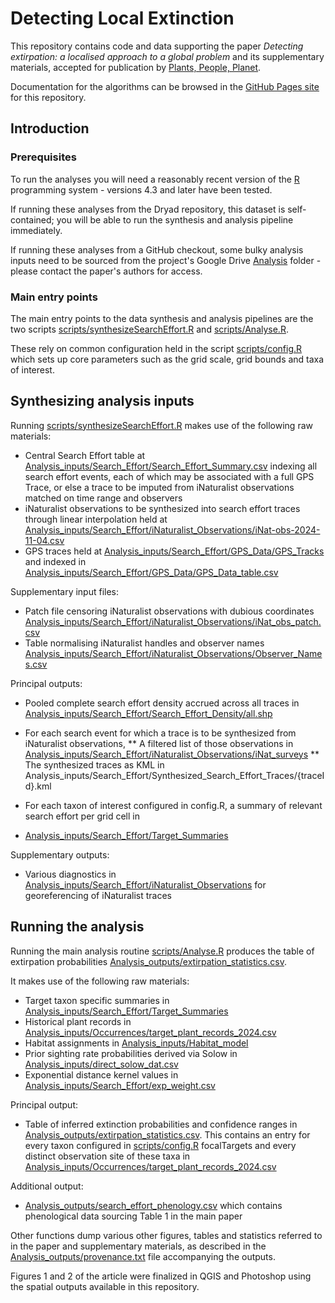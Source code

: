 # Detecting Local Extinction

This repository contains code and data supporting the paper
_Detecting extirpation: a localised approach to a global problem_ and
its supplementary materials, accepted for publication by [Plants, People, Planet](https://nph.onlinelibrary.wiley.com/journal/25722611).

Documentation for the algorithms can be browsed in the [GitHub Pages site](https://imerss.github.io/detecting-local-extinction) for this repository.

## Introduction 

### Prerequisites

To run the analyses you will need a reasonably recent version of the [R](https://www.r-project.org/) programming system - 
versions 4.3 and later have been tested.

If running these analyses from the Dryad repository, this dataset is self-contained; you will be able to run the
synthesis and analysis pipeline immediately.

If running these analyses from a GitHub checkout, some bulky analysis inputs need to be sourced from the project's
Google Drive [Analysis](https://drive.google.com/drive/folders/1wlFzWg0EWqgSLMO_eEoVgfUv8A1AXMMa) folder - please contact
the paper's authors for access.

### Main entry points
The main entry points to the data synthesis and analysis pipelines are the two scripts 
[scripts/synthesizeSearchEffort.R](scripts/synthesizeSearchEffort.R) and [scripts/Analyse.R](scripts/Analyse.R).

These rely on common configuration held in the script [scripts/config.R](scripts/config.R) which sets up core parameters
such as the grid scale, grid bounds and taxa of interest.

## Synthesizing analysis inputs

Running [scripts/synthesizeSearchEffort.R](scripts/synthesizeSearchEffort.R) makes use of the following raw materials:

* Central Search Effort table at [Analysis_inputs/Search_Effort/Search_Effort_Summary.csv](Analysis_inputs/Search_Effort/Search_Effort_Summary.csv)
indexing all search effort events, each of which may be associated with a full GPS Trace, or else
a trace to be imputed from iNaturalist observations matched on time range and observers
* iNaturalist observations to be synthesized into search effort traces through linear interpolation held at
[Analysis_inputs/Search_Effort/iNaturalist_Observations/iNat-obs-2024-11-04.csv](Analysis_inputs/Search_Effort/iNaturalist_Observations/iNat-obs-2024-11-04.csv)
* GPS traces held at [Analysis_inputs/Search_Effort/GPS_Data/GPS_Tracks](Analysis_inputs/Search_Effort/GPS_Data/GPS_Tracks)
and indexed in [Analysis_inputs/Search_Effort/GPS_Data/GPS_Data_table.csv](Analysis_inputs/Search_Effort/GPS_Data/GPS_Data_table.csv)

Supplementary input files:

* Patch file censoring iNaturalist observations with dubious coordinates
[Analysis_inputs/Search_Effort/iNaturalist_Observations/iNat_obs_patch.csv](Analysis_inputs/Search_Effort/iNaturalist_Observations/iNat_obs_patch.csv)
* Table normalising iNaturalist handles and observer names [Analysis_inputs/Search_Effort/iNaturalist_Observations/Observer_Names.csv](Analysis_inputs/Search_Effort/iNaturalist_Observations/Observer_Names.csv)

Principal outputs:
* Pooled complete search effort density accrued across all traces in [Analysis_inputs/Search_Effort/Search_Effort_Density/all.shp](Analysis_inputs/Search_Effort/Search_Effort_Density/all.shp)

* For each search event for which a trace is to be synthesized from iNaturalist observations,
** A filtered list of those observations in [Analysis_inputs/Search_Effort/iNaturalist_Observations/iNat_surveys](Analysis_inputs/Search_Effort/iNaturalist_Observations/iNat_surveys)
** The synthesized traces as KML in Analysis_inputs/Search_Effort/Synthesized_Search_Effort_Traces/{traceId}.kml

* For each taxon of interest configured in config.R, a summary of relevant search effort per grid cell in
* [Analysis_inputs/Search_Effort/Target_Summaries](Analysis_inputs/Search_Effort/Target_Summaries)

Supplementary outputs:
* Various diagnostics in [Analysis_inputs/Search_Effort/iNaturalist_Observations](Analysis_inputs/Search_Effort/iNaturalist_Observations) for georeferencing of iNaturalist traces

## Running the analysis

Running the main analysis routine  [scripts/Analyse.R](scripts/Analyse.R) produces the table of extirpation probabilities
[Analysis_outputs/extirpation_statistics.csv](Analysis_outputs/extirpation_statistics.csv).

It makes use of the following raw materials:

* Target taxon specific summaries in [Analysis_inputs/Search_Effort/Target_Summaries](Analysis_inputs/Search_Effort/Target_Summaries)
* Historical plant records in [Analysis_inputs/Occurrences/target_plant_records_2024.csv]([Analysis_inputs/Occurrences/target_plant_records_2024.csv])
* Habitat assignments in [Analysis_inputs/Habitat_model](Analysis_inputs/Habitat_model) 
* Prior sighting rate probabilities derived via Solow in [Analysis_inputs/direct_solow_dat.csv](Analysis_inputs/direct_solow_dat.csv)
* Exponential distance kernel values in [Analysis_inputs/Search_Effort/exp_weight.csv](Analysis_inputs/Search_Effort/exp_weight.csv)

Principal output:

* Table of inferred extinction probabilities and confidence ranges in [Analysis_outputs/extirpation_statistics.csv](Analysis_outputs/extirpation_statistics.csv).
This contains an entry for every taxon configured in [scripts/config.R](scripts/config.R) focalTargets and every distinct
observation site of these taxa in [Analysis_inputs/Occurrences/target_plant_records_2024.csv]([Analysis_inputs/Occurrences/target_plant_records_2024.csv])

Additional output:
 
* [Analysis_outputs/search_effort_phenology.csv](Analysis_outputs/search_effort_phenology.csv) which contains phenological data sourcing Table 1
in the main paper

Other functions dump various other figures, tables and statistics referred to in the paper and supplementary materials,
as described in the [Analysis_outputs/provenance.txt](Analysis_outputs/provenance.txt) file accompanying the outputs.

Figures 1 and 2 of the article were finalized in QGIS and Photoshop using the spatial outputs available in this repository.
